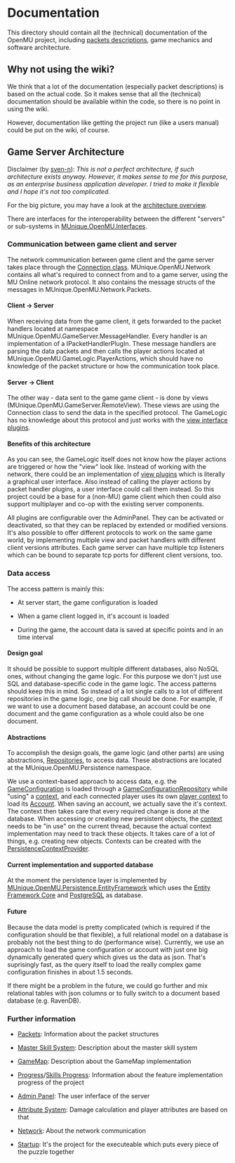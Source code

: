 ﻿# Documentation

This directory should contain all the (technical) documentation of the OpenMU
project, including [packets descriptions](Packets/Readme.md), game mechanics
and software architecture.

## Why not using the wiki?

We think that a lot of the documentation (especially packet descriptions) is
based on the actual code. So it makes sense that all the (technical)
documentation should be available within the code, so there is no point in
using the wiki.

However, documentation like getting the project run (like a users manual)
could be put on the wiki, of course.

## Game Server Architecture

Disclaimer (by [sven-n](https://github.com/sven-n)):
*This is not a perfect architecture, if such architecture exists anyway.
However, it makes sense to me for this purpose, as an enterprise business
application developer. I tried to make it flexible and I hope it's not too
complicated.*

For the big picture, you may have a look at the
[architecture overview](architecture%20overview.png).

There are interfaces for the interoperability between the different "servers"
or sub-systems in [MUnique.OpenMU.Interfaces](https://github.com/MUnique/OpenMU/tree/master/src/Interfaces).

### Communication between game client and server

The network communication between game client and the game server takes place
through the [Connection class](https://github.com/MUnique/OpenMU/tree/master/src/Network/Connection.cs).
MUnique.OpenMU.Network contains all what's required to connect from and to a
game server, using the MU Online network protocol. It also contains the
message structs of the messages in MUnique.OpenMU.Network.Packets.

#### Client -> Server

When receiving data from the game client, it gets forwarded to the packet
handlers located at namespace MUnique.OpenMU.GameServer.MessageHandler. Every
handler is an implementation of a IPacketHandlerPlugIn.
These message handlers are parsing the data packets and then calls the player
actions located at MUnique.OpenMU.GameLogic.PlayerActions, which should have no
knowledge of the packet structure or how the communication took place.

#### Server -> Client

The other way - data sent to the game game client - is done by views
(MUnique.OpenMU.GameServer.RemoteView).
These views are using the Connection class to send the data in the specified
protocol. The GameLogic has no knowledge about this protocol and just works
with the [view interface plugins](https://github.com/MUnique/OpenMU/tree/master/src/GameLogic/Views/IViewPlugIn.cs).

#### Benefits of this architecture

As you can see, the GameLogic itself does not know how the player actions are
triggered or how the "view" look like.
Instead of working with the network, there could be an implementation of
[view plugins](https://github.com/MUnique/OpenMU/tree/master/src/GameLogic/Views/IViewPlugIn.cs)
which is literally a graphical user interface.
Also instead of calling the player actions by packet handler plugins, a user
interface could call them instead.
So this project could be a base for a (non-MU) game client which then could
also support multiplayer and co-op with the existing server components.

All plugins are configurable over the AdminPanel. They can be activated or
deactivated, so that they can be replaced by extended or modified versions.
It's also possible to offer different protocols to work on the same game world,
by implementing multiple view and packet handlers with different client
versions attributes. Each game server can have multiple tcp listeners which can
be bound to separate tcp ports for different client versions, too.

### Data access

The access pattern is mainly this:

* At server start, the game configuration is loaded

* When a game client logged in, it's account is loaded

* During the game, the account data is saved at specific points and in an
    time interval

#### Design goal

It should be possible to support multiple different databases, also NoSQL ones,
without changing the game logic.
For this purpose we don't just use SQL and database-specific code in the game
logic. The access patterns should keep this in mind. So instead of a lot single
calls to a lot of different repositories in the game logic, one big call should
be done.
For example, if we want to use a document based database, an account could be
one document and the game configuration as a whole could also be one document.

#### Abstractions

To accomplish the design goals, the game logic (and other parts) are using
abstractions, [Repositories](https://martinfowler.com/eaaCatalog/repository.html),
to access data.
These abstractions are located at the MUnique.OpenMU.Persistence namespace.

We use a context-based approach to access data, e.g. the [GameConfiguration](https://github.com/MUnique/OpenMU/tree/master/src/DataModel/Configuration/GameConfiguration.cs)
is loaded through a [GameConfigurationRepository](https://github.com/MUnique/OpenMU/tree/master/src/Persistence/EntityFramework/GameConfigurationRepository.cs)
while "using" a [context](https://github.com/MUnique/OpenMU/tree/master/src/Persistence/IContext.cs),
and each connected player uses its own [player context](https://github.com/MUnique/OpenMU/tree/master/src/Persistence/IPlayerContext.cs)
to load its [Account](https://github.com/MUnique/OpenMU/tree/master/src/DataModel/Entities/Account.cs).
When saving an account, we actually save the it's context. The context then
takes care that every required change is done at the database.
When accessing or creating new persistent objects, the [context](https://github.com/MUnique/OpenMU/tree/master/src/Persistence/IContext.cs)
needs to be "in use" on the current thread, because the actual context
implementation may need to track these objects.
It takes care of a lot of things, e.g. creating new objects. Contexts can be
created with the [PersistenceContextProvider](https://github.com/MUnique/OpenMU/tree/master/src/Persistence/IPersistenceContextProvider.cs).

#### Current implementation and supported database

At the moment the persistence layer is implemented by [MUnique.OpenMU.Persistence.EntityFramework](../src/Persistence/EntityFramework/Readme.md)
which uses the [Entity Framework Core](https://github.com/aspnet/EntityFrameworkCore)
and [PostgreSQL](https://www.postgresql.org/) as database.

#### Future

Because the data model is pretty complicated (which is required if the
configuration should be that flexible), a full relational model
on a database is probably not the best thing to do (performance wise).
Currently, we use an approach to load the game configuration or account with
just one big dynamically generated query which gives us the data as json.
That's suprisingly fast, as the query itself to load the really complex game
configuration finishes in about 1.5 seconds.

If there might be a problem in the future, we could go further and mix
relational tables with json columns or to fully switch to a document based
database (e.g. RavenDB).

### Further information

* [Packets](Packets/Readme.md): Information about the packet structures

* [Master Skill System](MasterSystem.md): Description about the master skill system

* [GameMap](GameMap.md): Description about the GameMap implementation

* [Progress](Progress.md)/[Skills Progress](Skills-Progress.md): Information about
  the feature implementation progress of the project

* [Admin Panel](https://github.com/MUnique/OpenMU/tree/master/src/Web/AdminPanel):
  The user inferface of the server

* [Attribute System](https://github.com/MUnique/OpenMU/tree/master/src/AttributeSystem):
  Damage calculation and player attributes are based on that

* [Network](https://github.com/MUnique/OpenMU/tree/master/src/Network): About the
  network communication

* [Startup](https://github.com/MUnique/OpenMU/tree/master/src/Startup): It's the
  project for the executeable which puts every piece of the puzzle together
